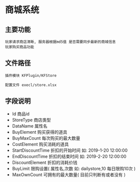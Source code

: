 # 商城系统

## 主要功能

	玩家请求商店清晰, 服务器根据md5值 是否需要同步最新的商城信息
	玩家购买商品功能

## 文件路径
	
	插件模块 KFPlugin/KFStore

	配置文件 execl/store.xlsx

## 字段说明

- Id	 			商品id
- StoreType			商店类型
- DataName 			属性名
- BuyElement		购买获得的道具
- BuyMaxCount		每次购买的最大数量
- CostElement		购买消耗的道具
- StartDiscountTime	折扣的开始时间 如: 2019-1-20 12:00:00
- EndDiscountTime	折扣的结束时间 如: 2019-2-20 12:00:00
- DiscountElement	折扣的消耗价钱
- BuyLimit			限购设置( 属性名,次数 如: dailystore,10 每日限购10次 )
- MaxOwnCount		可拥有的最大数量( 目前只判断有或者没有 )